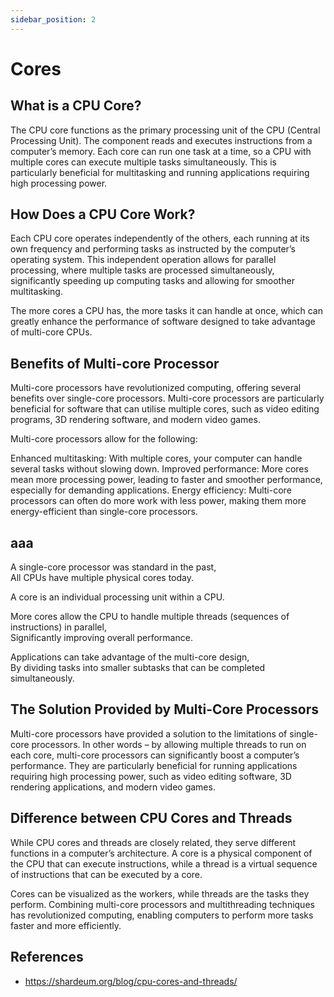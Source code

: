 ```yaml
---
sidebar_position: 2
---
```


# Cores

## What is a CPU Core?

The CPU core functions as the primary processing unit of the CPU (Central Processing Unit). The component reads and executes instructions from a computer’s memory. Each core can run one task at a time, so a CPU with multiple cores can execute multiple tasks simultaneously. This is particularly beneficial for multitasking and running applications requiring high processing power.

## How Does a CPU Core Work?

Each CPU core operates independently of the others, each running at its own frequency and performing tasks as instructed by the computer’s operating system. This independent operation allows for parallel processing, where multiple tasks are processed simultaneously, significantly speeding up computing tasks and allowing for smoother multitasking.

The more cores a CPU has, the more tasks it can handle at once, which can greatly enhance the performance of software designed to take advantage of multi-core CPUs.

## Benefits of Multi-core Processor

Multi-core processors have revolutionized computing, offering several benefits over single-core processors. Multi-core processors are particularly beneficial for software that can utilise multiple cores, such as video editing programs, 3D rendering software, and modern video games.

Multi-core processors allow for the following:

Enhanced multitasking: With multiple cores, your computer can handle several tasks without slowing down.
Improved performance: More cores mean more processing power, leading to faster and smoother performance, especially for demanding applications.
Energy efficiency: Multi-core processors can often do more work with less power, making them more energy-efficient than single-core processors.

## aaa

A single-core processor was standard in the past,  
All CPUs have multiple physical cores today.

A core is an individual processing unit within a CPU.

More cores allow the CPU to handle multiple threads (sequences of instructions) in parallel,  
Significantly improving overall performance.

Applications can take advantage of the multi-core design,  
By dividing tasks into smaller subtasks that can be completed simultaneously.

## The Solution Provided by Multi-Core Processors

Multi-core processors have provided a solution to the limitations of single-core processors. In other words – by allowing multiple threads to run on each core, multi-core processors can significantly boost a computer’s performance. They are particularly beneficial for running applications requiring high processing power, such as video editing software, 3D rendering applications, and modern video games.

## Difference between CPU Cores and Threads

While CPU cores and threads are closely related, they serve different functions in a computer’s architecture. A core is a physical component of the CPU that can execute instructions, while a thread is a virtual sequence of instructions that can be executed by a core.

Cores can be visualized as the workers, while threads are the tasks they perform. Combining multi-core processors and multithreading techniques has revolutionized computing, enabling computers to perform more tasks faster and more efficiently.

## References

- https://shardeum.org/blog/cpu-cores-and-threads/
